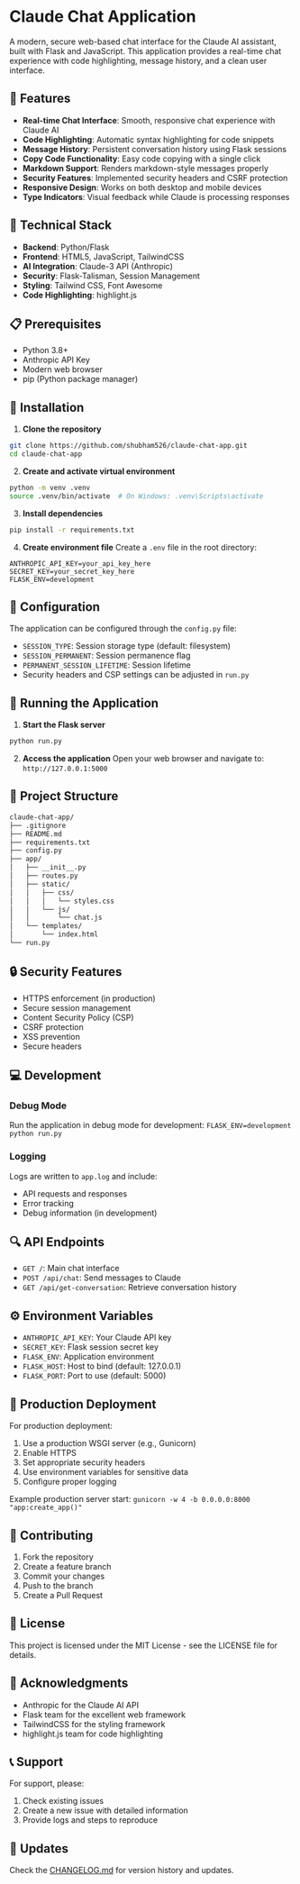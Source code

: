 # Claude Chat Application

A modern, secure web-based chat interface for the Claude AI assistant, built with Flask and JavaScript. This application provides a real-time chat experience with code highlighting, message history, and a clean user interface.

## 🌟 Features

- **Real-time Chat Interface**: Smooth, responsive chat experience with Claude AI
- **Code Highlighting**: Automatic syntax highlighting for code snippets
- **Message History**: Persistent conversation history using Flask sessions
- **Copy Code Functionality**: Easy code copying with a single click
- **Markdown Support**: Renders markdown-style messages properly
- **Security Features**: Implemented security headers and CSRF protection
- **Responsive Design**: Works on both desktop and mobile devices
- **Type Indicators**: Visual feedback while Claude is processing responses

## 🔧 Technical Stack

- **Backend**: Python/Flask
- **Frontend**: HTML5, JavaScript, TailwindCSS
- **AI Integration**: Claude-3 API (Anthropic)
- **Security**: Flask-Talisman, Session Management
- **Styling**: Tailwind CSS, Font Awesome
- **Code Highlighting**: highlight.js

## 📋 Prerequisites
- Python 3.8+
- Anthropic API Key
- Modern web browser
- pip (Python package manager)

## 🚀 Installation

1. **Clone the repository**
  ```bash
  git clone https://github.com/shubham526/claude-chat-app.git
  cd claude-chat-app
  ```
2. **Create and activate virtual environment**
  ```bash
  python -m venv .venv
  source .venv/bin/activate  # On Windows: .venv\Scripts\activate
  ```
3. **Install dependencies**
  ```bash
  pip install -r requirements.txt
  ```
4. **Create environment file**
Create a `.env` file in the root directory:
  ```env
  ANTHROPIC_API_KEY=your_api_key_here
  SECRET_KEY=your_secret_key_here
  FLASK_ENV=development
  ```


## 🔧 Configuration

The application can be configured through the `config.py` file:

- `SESSION_TYPE`: Session storage type (default: filesystem)
- `SESSION_PERMANENT`: Session permanence flag
- `PERMANENT_SESSION_LIFETIME`: Session lifetime
- Security headers and CSP settings can be adjusted in `run.py`

## 🚀 Running the Application

1. **Start the Flask server**
```bash
python run.py
```

2. **Access the application**
Open your web browser and navigate to: `http://127.0.0.1:5000`


## 📁 Project Structure

```bash
claude-chat-app/
├── .gitignore
├── README.md
├── requirements.txt
├── config.py
├── app/
│   ├── __init__.py
│   ├── routes.py
│   ├── static/
│   │   ├── css/
│   │   │   └── styles.css
│   │   └── js/
│   │       └── chat.js
│   └── templates/
│       └── index.html
└── run.py
```

## 🔒 Security Features

- HTTPS enforcement (in production)
- Secure session management
- Content Security Policy (CSP)
- CSRF protection
- XSS prevention
- Secure headers

## 💻 Development

### Debug Mode
Run the application in debug mode for development: `FLASK_ENV=development python run.py`


### Logging
Logs are written to `app.log` and include:
- API requests and responses
- Error tracking
- Debug information (in development)

## 🔍 API Endpoints

- `GET /`: Main chat interface
- `POST /api/chat`: Send messages to Claude
- `GET /api/get-conversation`: Retrieve conversation history

## ⚙️ Environment Variables

- `ANTHROPIC_API_KEY`: Your Claude API key
- `SECRET_KEY`: Flask session secret key
- `FLASK_ENV`: Application environment
- `FLASK_HOST`: Host to bind (default: 127.0.0.1)
- `FLASK_PORT`: Port to use (default: 5000)

## 🚧 Production Deployment

For production deployment:

1. Use a production WSGI server (e.g., Gunicorn)
2. Enable HTTPS
3. Set appropriate security headers
4. Use environment variables for sensitive data
5. Configure proper logging

Example production server start: `gunicorn -w 4 -b 0.0.0.0:8000 "app:create_app()"`


## 🤝 Contributing

1. Fork the repository
2. Create a feature branch
3. Commit your changes
4. Push to the branch
5. Create a Pull Request

## 📄 License

This project is licensed under the MIT License - see the LICENSE file for details.

## 🙏 Acknowledgments

- Anthropic for the Claude AI API
- Flask team for the excellent web framework
- TailwindCSS for the styling framework
- highlight.js team for code highlighting

## 📞 Support

For support, please:
1. Check existing issues
2. Create a new issue with detailed information
3. Provide logs and steps to reproduce

## 🔄 Updates

Check the [CHANGELOG.md](CHANGELOG.md) for version history and updates.




